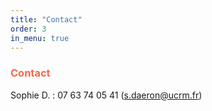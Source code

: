 ```yaml
---
title: "Contact"
order: 3
in_menu: true
---
```

### <span style="color:Tomato">Contact</span>

Sophie D. : 07 63 74 05 41 </b>(<a href="mailto:s.daeron@ucrm.fr">s.daeron@ucrm.fr</a>) 